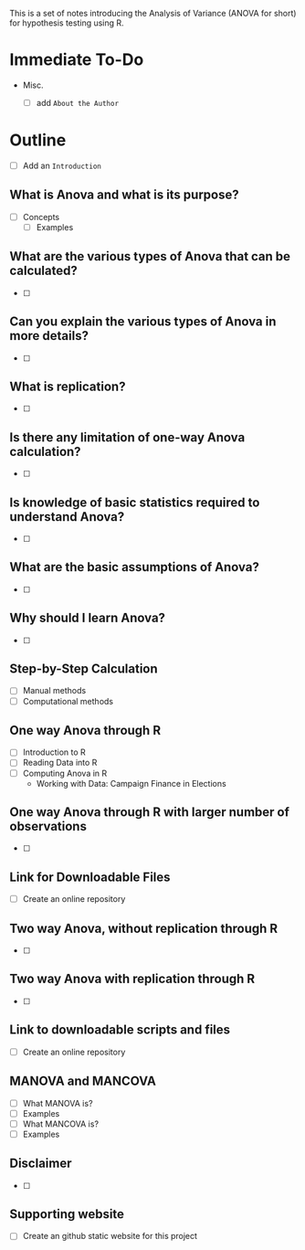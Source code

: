 
This is a set of notes introducing the Analysis of Variance (ANOVA for short) for hypothesis testing using R.

# Immediate To-Do
- Misc.
   - [ ] add `About the Author`
     

# Outline

- [ ] Add an `Introduction`

## What is Anova and what is its purpose?

- [ ] Concepts
    - [ ] Examples

## What are the various types of Anova that can be calculated?

- [ ] 


## Can you explain the various types of Anova in more details?

- [ ] 

## What is replication?

- [ ] 

## Is there any limitation of one-way Anova calculation?

- [ ] 

## Is knowledge of basic statistics required to understand Anova?

- [ ] 

## What are the basic assumptions of Anova?

- [ ] 

## Why should I learn Anova?
- [ ] 

## Step-by-Step Calculation

- [ ] Manual methods
- [ ] Computational methods

## One way Anova through R

- [ ] Introduction to R
- [ ] Reading Data into R
- [ ] Computing Anova in R
    - Working with Data: Campaign Finance in Elections 
    
## One way Anova through R with larger number of observations

- [ ] 

## Link for Downloadable Files 

- [ ] Create an online repository 

## Two way Anova, without replication through R 

- [ ] 

## Two way Anova with replication through R

- [ ] 

## Link to downloadable scripts and files

- [ ] Create an online repository 

## MANOVA and MANCOVA

- [ ] What MANOVA is?
 - [ ] Examples
- [ ] What MANCOVA is?
 - [ ] Examples

## Disclaimer 

- [ ] 

## Supporting website

- [ ] Create an github static website for this project